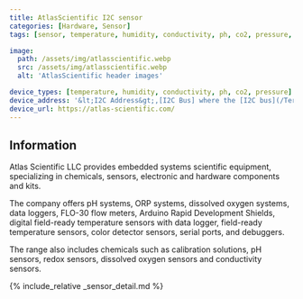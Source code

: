 ```yaml
---
title: AtlasScientific I2C sensor
categories: [Hardware, Sensor]
tags: [sensor, temperature, humidity, conductivity, ph, co2, pressure, i2c]

image:
  path: /assets/img/atlasscientific.webp
  src: /assets/img/atlasscientific.webp
  alt: 'AtlasScientific header images'

device_types: [temperature, humidity, conductivity, ph, co2, pressure]
device_address: '&lt;I2C Address&gt;,[I2C Bus] where the [I2C bus](/TerrariumPI/hardware#i2c-bus) is optional<br />Ex: `0x3f`'
device_url: https://atlas-scientific.com/
---
```


## Information

Atlas Scientific LLC provides embedded systems scientific equipment, specializing in chemicals, sensors, electronic and hardware components and kits.

The company offers pH systems, ORP systems, dissolved oxygen systems, data loggers, FLO-30 flow meters, Arduino Rapid Development Shields, digital field-ready temperature sensors with data logger, field-ready temperature sensors, color detector sensors, serial ports, and debuggers.

The range also includes chemicals such as calibration solutions, pH sensors, redox sensors, dissolved oxygen sensors and conductivity sensors.

{% include_relative _sensor_detail.md %}
